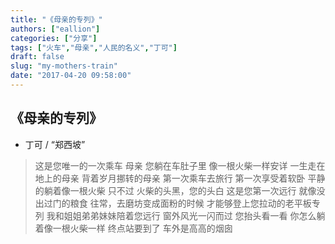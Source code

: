 ```yaml
---
title: "《母亲的专列》"
authors: ["eallion"]
categories: ["分享"]
tags: ["火车","母亲","人民的名义","丁可"]
draft: false
slug: "my-mothers-train"
date: "2017-04-20 09:58:00"
---
```


《母亲的专列》
-------

- 丁可 / “郑西坡”

> 这是您唯一的一次乘车
> 母亲
> 您躺在车肚子里
> 像一根火柴一样安详
> 一生走在地上的母亲
> 背着岁月挪转的母亲
> 第一次乘车去旅行
> 第一次享受着软卧
> 平静的躺着像一根火柴
> 只不过
> 火柴的头黑，您的头白
> 这是您第一次远行
> 就像没出过门的粮食
> 往常，去磨坊变成面粉的时候
> 才能够登上您拉动的老平板专列
> 我和姐姐弟弟妹妹陪着您远行
> 窗外风光一闪而过
> 您抬头看一看
> 你怎么躺着像一根火柴一样
> 终点站要到了
> 车外是高高的烟囱
